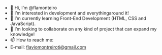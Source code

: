 - 👋 Hi, I’m @flamonteiro
- 👀 I’m interested in development and everythingaround it!
- 🌱 I’m currently learning Front-End Development (HTML, CSS and JavaScript).
- 💞️ I’m looking to collaborate on any kind of project that can expand my knowledge!
- 📫 How to reach me:
- E-mail: flaviomontreiroti@gmail.com 

<!---
flamonteiro/flamonteiro is a ✨ special ✨ repository because its `README.md` (this file) appears on your GitHub profile.
You can click the Preview link to take a look at your changes.
--->
